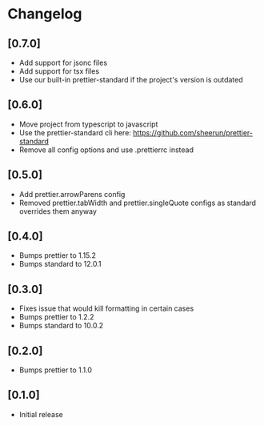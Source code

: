# Changelog

## [0.7.0]

- Add support for jsonc files
- Add support for tsx files
- Use our built-in prettier-standard if the project's version is outdated

## [0.6.0]

- Move project from typescript to javascript
- Use the prettier-standard cli here: https://github.com/sheerun/prettier-standard
- Remove all config options and use .prettierrc instead

## [0.5.0]

- Add prettier.arrowParens config
- Removed prettier.tabWidth and prettier.singleQuote configs as standard overrides them anyway

## [0.4.0]

- Bumps prettier to 1.15.2
- Bumps standard to 12.0.1

## [0.3.0]

- Fixes issue that would kill formatting in certain cases
- Bumps prettier to 1.2.2
- Bumps standard to 10.0.2

## [0.2.0]

- Bumps prettier to 1.1.0

## [0.1.0]

- Initial release
